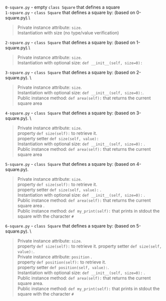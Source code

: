 `0-square.py` - empty `class Square` that defines a square\
`1-square.py` -  `class Square` that defines a square by: (based on 0-square.py).\
> Private instance attribute: `size`.\
> Instantiation with size (no type/value verification)

`2-square.py` - `class Square` that defines a square by: (based on 1-square.py).\
> Private instance attribute: `size`. \
> Instantiation with optional size: `def __init__(self, size=0):` 

`3-square.py` - `class Square` that defines a square by: (based on 2-square.py). \
> Private instance attribute: `size`. \
> Instantiation with optional size: `def __init__(self, size=0):`. \
> Public instance method: `def area(self):` that returns the current square area 

`4-square.py` - `class Square` that defines a square by: (based on 3-square.py). \
> Private instance attribute: `size`. \
> property `def size(self):` to retrieve it. \
> property setter `def size(self, value):` \
> Instantiation with optional size: `def __init__(self, size=0):` . \
> Public instance method: `def area(self):` that returns the current square area 

`5-square.py` - `class Square` that defines a square by: (based on 4-square.py). 
> Private instance attribute: `size`. \
> property `def size(self):` to retrieve it. \
> property setter `def size(self, value):` .\
> Instantiation with optional size: `def __init__(self, size=0):` . \
> Public instance method: `def area(self):` that returns the current square area .\
> Public instance method: `def my_print(self):` that prints in stdout the square with the character `#` 

`6-square.py` - `class Square` that defines a square by: (based on 5-square.py). \
> Private instance attribute: `size`. \
> property `def size(self):` to retrieve it. property setter `def size(self, value):`. \
> Private instance attribute: `position` .\
> property `def position(self):` to retrieve it. \
> property setter `def position(self, value):`. \
> Instantiation with optional size: `def __init__(self, size=0):` . \
> Public instance method: `def area(self):` that returns the current square area. \
> Public instance method: `def my_print(self):` that prints in stdout the square with the character `#`
